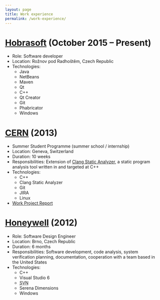 ```yaml
---
layout: page
title: Work experience
permalink: /work-experience/
---
```


# [Hobrasoft](http://www.hobrasoft.cz/) (October 2015 – Present)

* Role: Software developer
* Location: Rožnov pod Radhoštěm, Czech Republic
* Technologies:
  * Java
  * NetBeans
  * Maven
  * Qt
  * C++
  * Qt Creator
  * Git
  * Phabricator
  * Windows

# [CERN](http://home.web.cern.ch/) (2013)

* Summer Student Programme (summer school / internship)
* Location: Geneva, Switzerland
* Duration: 10 weeks
* Responsibilities: Extension of [Clang Static Analyzer](http://clang-analyzer.llvm.org/), a static program analysis tool written in and targeted at C++
* Technologies:
  * C++
  * Clang Static Analyzer
  * Git
  * JIRA
  * Linux
* [Work Project Report](http://cds.cern.ch/record/1597539)

# [Honeywell](http://honeywell.com/) (2012)

* Role: Software Design Engineer
* Location: Brno, Czech Republic
* Duration: 6 months
* Responsibilities: Software development, code analysis, system verification planning, documentation, cooperation with a team based in the United States
* Technologies:
  * C++
  * Visual Studio 6
  * <abbr title="Subversion">SVN</abbr>
  * Serena Dimensions
  * Windows

